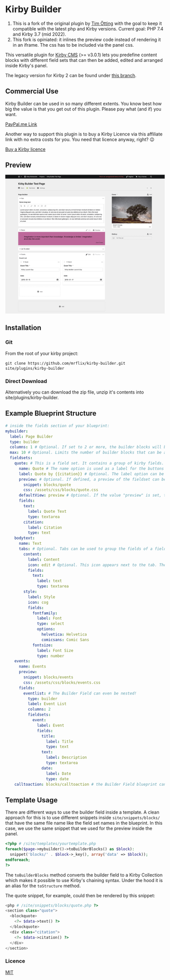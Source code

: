 # Kirby Builder

1. This is a fork of the original plugin by [Tim Ötting](https://github.com/TimOetting/) with the goal to keep it compatible with the latest php and Kirby versions. Current goal: PHP 7.4 and Kirby 3.7 (mid 2022).
2. This fork is opiniated: it inlines the preview code instead of rendering it in an iframe. The css has to be included via the panel css.

This versatile plugin for [Kirby CMS](https://a.paddle.com/v2/click/1129/38717?link=1170) (>= v3.0.1) lets you predefine content blocks with different field sets that can then be added, edited and arranged inside Kirby's panel.

The legacy version for Kirby 2 can be found under [this branch](https://github.com/mrflix/kirby-builder/tree/kirby_v2).

## Commercial Use

Kirby Builder can be used in so many different extents. You know best how big the value is that you get out of this plugin. Please pay what (and if) you want.

[PayPal.me Link](https://www.paypal.me/TimOetting/10)

Another way to support this plugin is to buy a Kirby Licence via this affiliate link with no extra costs for you. You need that licence anyway, right? :wink:

[Buy a Kirby licence](https://a.paddle.com/v2/click/1129/38717?link=1170)

## Preview

![Kirby Builder Screenshot](https://raw.githubusercontent.com/TimOetting/kirby-builder/master/PREVIEW.png)

## Installation

### Git

From the root of your kirby project:

```
git clone https://github.com/mrflix/kirby-builder.git site/plugins/kirby-builder
```

### Direct Download

Alternatively you can download the zip file, unzip it's contents into site/plugins/kirby-builder.

## Example Blueprint Structure

```yaml
# inside the fields section of your blueprint:
mybuilder:
  label: Page Builder
  type: builder
  columns: 1 # Optional. If set to 2 or more, the builder blocks will be placed in a grid.
  max: 10 # Optional. Limits the number of builder blocks that can be added.
  fieldsets:
    quote: # This is a field set. It contains a group of kirby fields. The user can select from these sets to build the content.
      name: Quote # The name option is used as a label for the buttons to add new fieldsets. It is also used as a label in the header of the fieldset, if the label option is not set explicitly (see next line).
      label: Quote by {{citation}} # Optional. The label option can be used to override the header text of the fieldset. The 'mustache' syntax can be used to include the value of any field of the fieldset.
      preview: # Optional. If defined, a preview of the fieldset can be rendered by the specified snippet from within the snippets folder.
        snippet: blocks/quote
        css: /assets/css/blocks/quote.css
      defaultView: preview # Optional. If the value "preview" is set, the block will show the preview when the page is loaded in the panel. If the value is a tab name, the respective tab is preselected when the page is loaded. Newly created blocks ignore this value and have the edit mode or the first tab preselected.
      fields:
        text:
          label: Quote Text
          type: textarea
        citation:
          label: Citation
          type: text
    bodytext:
      name: Text
      tabs: # Optional. Tabs can be used to group the fields of a field set. In this example, we use one tab to contain the content related fields and one for styling settings. It makes no difference for the content handling in the template if there are tabs or not.
        content:
          label: Content
          icon: edit # Optional. This icon appears next to the tab. The icon name can be chosen from the Kirby's icon set getkirby.com/docs/reference/ui/icon
          fields:
            text:
              label: text
              type: textarea
        style:
          label: Style
          icon: cog
          fields:
            fontfamily:
              label: Font
              type: select
              options:
                helvetica: Helvetica
                comicsans: Comic Sans
            fontsize:
              label: Font Size
              type: number
    events:
      name: Events
      preview:
        snippet: blocks/events
        css: /assets/css/blocks/events.css
      fields:
        eventlist: # The Builder Field can even be nested!
          type: builder
          label: Event List
          columns: 2
          fieldsets:
            event:
              label: Event
              fields:
                title:
                  label: Title
                  type: text
                text:
                  label: Description
                  type: textarea
                date:
                  label: Date
                  type: date
    calltoaction: blocks/calltoaction # the Builder Field blueprint can be rather complex. It is therefore recommended to organize your fieldsets in single files. This example would take the content of the file /site/blueprints/blocks/calltoaction.yml and use it for the fieldset "calltoaction".
```

## Template Usage

There are different ways to use the builder field inside a template. A clean approach for this is to use different snippets inside `site/snippets/blocks/` that have the same file name like the field set names in the blueprint. In this case, we use the same snippet that we used for the preview inside the panel.

```php
<?php # /site/templates/yourtemplate.php
foreach($page->mybuilder()->toBuilderBlocks() as $block):
  snippet('blocks/' . $block->_key(), array('data' => $block));
endforeach;
?>
```

The `toBuilderBlocks` method converts the builder field to a Kirby Collection which makes it possible to use Kirby's chaining syntax. Under the hood it is an alias for the `toStructure` method.

The quote snippet, for example, could then be rendered by this snippet:

```php
<php # /site/snippets/blocks/quote.php ?>
<section class="quote">
  <blockquote>
    <?= $data->text() ?>
  </blockquote>
  <div class="citation">
    <?= $data->citation() ?>
  </div>
</section>
```

### Licence

[MIT](https://opensource.org/licenses/MIT)
